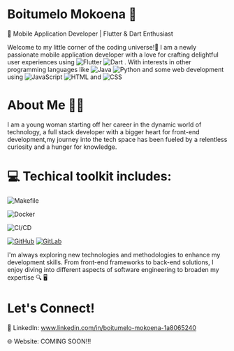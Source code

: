 # Boitumelo Mokoena 🎀 
 
📱 Mobile Application Developer | Flutter & Dart Enthusiast 

Welcome to my little corner of the coding universe!🌸 I am a newly passionate mobile application developer with a love for crafting delightful user experiences using  ![Flutter](https://img.shields.io/badge/-Flutter-02569B?logo=flutter&logoColor=white)  ![Dart](https://img.shields.io/badge/-Dart-0175C2?logo=dart&logoColor=white) . With interests in other programming languages like ![Java](https://img.shields.io/badge/-Java-007396?logo=java&logoColor=white)  ![Python](https://img.shields.io/badge/-Python-3776AB?logo=python&logoColor=white) and some web development using ![JavaScript](https://img.shields.io/badge/-JavaScript-F7DF1E?logo=javascript&logoColor=black)  ![HTML](https://img.shields.io/badge/-HTML-E34F26?logo=html5&logoColor=white) and ![CSS](https://img.shields.io/badge/-CSS-1572B6?logo=css3&logoColor=white)


# About Me 👩‍💻

I am a young woman starting off her career in the dynamic world of technology, a full stack developer with a bigger heart for front-end development,my journey into the tech space has been fueled by a relentless curiosity and a hunger for knowledge.


# 💻 Techical toolkit includes:

  ![Makefile](https://img.shields.io/badge/-Makefile-003366?logo=gnu-make&logoColor=white)
  
  ![Docker](https://img.shields.io/badge/-Docker-2496ED?logo=docker&logoColor=white)
  
  ![CI/CD](https://img.shields.io/badge/-CI/CD-0175C2?logo=jenkins&logoColor=white)

  [![GitHub](https://img.shields.io/badge/-GitHub-181717?logo=github&logoColor=white)](https://github.com/)   [![GitLab](https://img.shields.io/badge/-GitLab-FCA121?logo=gitlab&logoColor=white)](https://gitlab.com/)



I'm always exploring new technologies and methodologies to enhance my development skills. From front-end frameworks to back-end solutions, I enjoy diving into different aspects of software engineering to broaden my expertise 🔍 🖥️ 

# Let's Connect!

🔗 LinkedIn: www.linkedin.com/in/boitumelo-mokoena-1a8065240

🌐 Website: COMING SOON!!!

